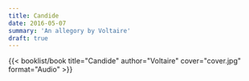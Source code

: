 ```yaml
---
title: Candide
date: 2016-05-07
summary: 'An allegory by Voltaire'
draft: true
---
```


{{< booklist/book
title="Candide"
author="Voltaire"
cover="cover.jpg"
format="Audio" >}}
